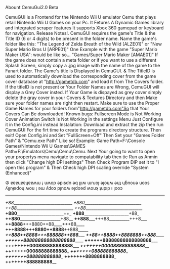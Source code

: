 Abount CemuGui2.0 Beta

CemuGUI is a Frontend for the Nintendo Wii U emulator Cemu that plays retail Nintendo Wii U Games on your Pc.
It Fetures A Dynamic Games library and integrated scraper features
It supports Xbox 360 gamepad or keyboard for navigation.
Release Notes!.
CemuGUI requires the game's Title & the Title ID (6 or 4 digits) to be present in the folder name.
Name the game's folder like this:
"The Legend of Zelda Breath of the Wild [ALZE01]"
or "New Super Mario Bros U [ARPE01]"
One Example with the game "Super Mario Maker USA": would be like so...
"Games/Super Mario Maker [AMAE01]"
If the game does not contain a meta folder or if you want to use a different Splash Screen, simply copy a .jpg image with the name of the game to the Fanart folder.
The Game's title is Displayed in CemuGUI.
& The TitleID is used to automatically download the corresponding cover from the game cover database at "http://gametdb.com" and load it from The Covers folder.
If the titleID is not present or Your Folder Names are Wrong, CemuGUI will display a Grey Cover insted.
If Your Game is dispayed as grey cover simply delete the gray cover in your Covers & Textures Directory and then Make sure your folder names are right then restart.
Make sure to use the Proper Game Names for your folders from"http://gametdb.com"So that Your Covers Can Be downloaded!
Known bugs:
Fullscreen Mode is Not Working
Cover Animation Switch is Not Working in the settings Menu
Just Configure it in the Config.ini instead
Instalation:
Download and extract the zip then run CemuGUI For the firt time to create the programs directory structure. Then exit!
Open Config.ini and Set "FullScreen=Off" Then Set your "Games Folder Path" & "Cemu.exe Path" Like so!
Example:
Game Path=F:\Console Games\Nintendo Wii U Games\GAMES
Path=F:\Emulators\Cemu\Cemu\Cemu.
Next Your going to want to open your propertys menu navigate to compatability tab then tic Run as Anmin then click "Change high DPI settings"
Then Check Program DIP set it to "I open this program"
& Then Check high DPI scaling override "System (Enhanced)"

☮
ɐɐɐɥɐɐɥɐɐʍɯ ¡ uʍop ǝpısdn ǝq ןןıʍ ɯnɹoɟ ǝןoɥʍ ǝɥʇ ɥƃnouǝ uoos ʎןןnɟǝdoɥ ʍou ¡ ǝɯ ʎdoɔ pןnoʍ ǝןdoǝd ʍouʞ ʇupıp ı ןooɔ
__________________________________
_+88______________________________
_+880_____________________________
_++88_____________________________
_++88_____________________________
__+880_________________________++_
__+888________________________+88_
__++880______________________+88__
__++888_____+++88__________+++8___
__++8888__+++8880++88____+++88____
__+++8888+++8880++8888__++888_____
___++888++8888+++888888++888______
___++88++8888++8888888++888_______
___++++++888888888888888888_______
____++++++88888888888888888_______
____++++++++000888888888888_______
_____+++++++000088888888888_______
______+++++++00088888888888_______
_______+++++++088888888888________
_______+++++++088888888888________
________+++++++8888888888_________
________+++++++888888888__________
